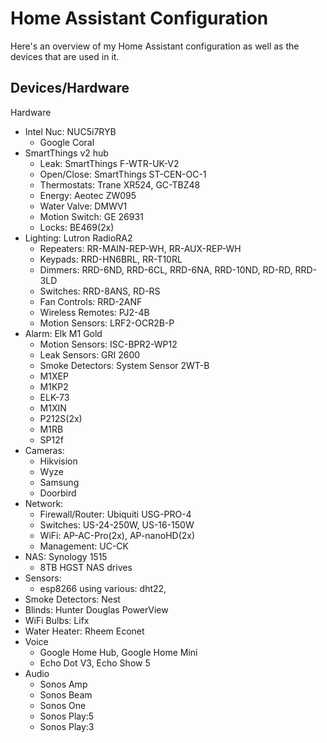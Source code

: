 # Home Assistant Configuration

Here's an overview of my Home Assistant configuration as well as the devices that are used in it.

## Devices/Hardware

Hardware

* Intel Nuc: NUC5i7RYB
  * Google Coral
* SmartThings v2 hub
  * Leak: SmartThings F-WTR-UK-V2
  * Open/Close: SmartThings ST-CEN-OC-1
  * Thermostats: Trane XR524, GC-TBZ48
  * Energy: Aeotec ZW095
  * Water Valve: DMWV1
  * Motion Switch: GE 26931
  * Locks: BE469(2x)
* Lighting: Lutron RadioRA2
  * Repeaters: RR-MAIN-REP-WH, RR-AUX-REP-WH
  * Keypads: RRD-HN6BRL, RR-T10RL
  * Dimmers: RRD-6ND, RRD-6CL, RRD-6NA, RRD-10ND, RD-RD, RRD-3LD
  * Switches: RRD-8ANS, RD-RS
  * Fan Controls: RRD-2ANF
  * Wireless Remotes: PJ2-4B
  * Motion Sensors: LRF2-OCR2B-P
* Alarm: Elk M1 Gold
  * Motion Sensors: ISC-BPR2-WP12
  * Leak Sensors: GRI 2600
  * Smoke Detectors: System Sensor 2WT-B
  * M1XEP
  * M1KP2
  * ELK-73
  * M1XIN
  * P212S(2x)
  * M1RB
  * SP12f
* Cameras:
  * Hikvision
  * Wyze
  * Samsung
  * Doorbird
* Network:
  * Firewall/Router: Ubiquiti USG-PRO-4
  * Switches: US-24-250W, US-16-150W
  * WiFi: AP-AC-Pro(2x), AP-nanoHD(2x)
  * Management: UC-CK
* NAS: Synology 1515
  * 8TB HGST NAS drives
* Sensors:
  * esp8266 using various: dht22,
* Smoke Detectors: Nest
* Blinds: Hunter Douglas PowerView
* WiFi Bulbs: Lifx
* Water Heater: Rheem Econet
* Voice
  * Google Home Hub, Google Home Mini
  * Echo Dot V3, Echo Show 5
* Audio
  * Sonos Amp
  * Sonos Beam
  * Sonos One
  * Sonos Play:5
  * Sonos Play:3
